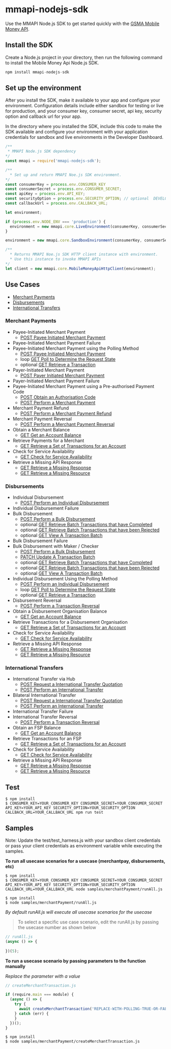 # mmapi-nodejs-sdk

Use the MMAPI Node.js SDK to get started quickly with the [GSMA Mobile Money API](https://developer.mobilemoneyapi.io/1.2).

## Install the SDK
Create a Node.js project in your directory, then run the following command to install the Mobile Money Api Node.js SDK.

```javascript 
npm install mmapi-nodejs-sdk
```

## Set up the environment
After you install the SDK, make it available to your app and configure your environment. 
Configuration details include either sandbox for testing or live for production, and your consumer key, consumer secret, api key, security option  and callback url for your app.

In the directory where you installed the SDK,  include this code to make the SDK available and configure your environment with your application credentials for sandbox and live environments in the Developer Dashboard.

```javascript 
/**
 * MMAPI Node.js SDK dependency
*/
const mmapi = require('mmapi-nodejs-sdk');

/**
  * Set up and return MMAPI Noe.js SDK environment.
*/
const consumerKey = process.env.CONSUMER_KEY
const consumerSecret = process.env.CONSUMER_SECRET;
const apiKey = process.env.API_KEY;
const securityOption = process.env.SECURITY_OPTION; // optional  DEVELOPMENT_LEVEL, STANDARD_LEVEL, ENHANCED_LEVEL
const callbackUrl = process.env.CALLBACK_URL;

let environment;

if (process.env.NODE_ENV === 'production') {
  environment = new mmapi.core.LiveEnvironment(consumerKey, consumerSecret, apiKey, securityOption, callbackUrl);
}

environment = new mmapi.core.SandboxEnvironment(consumerKey, consumerSecret, apiKey, securityOption, callbackUrl);

/**
  * Returns MMAPI Noe.js SDK HTTP client instance with environment.
  * Use this instance to invoke MMAPI APIs
*/
let client = new mmapi.core.MobileMoneyApiHttpClient(environment);
```


## Use Cases

* [Merchant Payments](#merchant-payments) 
* [Disbursements](#disbursements)
* [International Transfers](#international-transfers)

### Merchant Payments
* Payee-Initiated Merchant Payment
    * [POST Payee Initiated Merchant Payment](https://github.com/gsmainclusivetechlab/mmapi-nodejs-sdk/blob/feature-disbursements/docs/merchantPayment/createMerchantTransaction.Readme.md)
* Payee-Initiated Merchant Payment Failure
* Payee-Initiated Merchant Payment using the Polling Method
   * [POST Payee Initiated Merchant Payment](https://github.com/gsmainclusivetechlab/mmapi-nodejs-sdk/blob/feature-disbursements/docs/merchantPayment/createMerchantTransaction.Readme.md)
   * loop [GET Poll to Determine the Request State](https://github.com/gsmainclusivetechlab/mmapi-nodejs-sdk/blob/feature-disbursements/docs/common/viewRequestState.Readme.md)
   * optional [GET Retrieve a Transaction](https://github.com/gsmainclusivetechlab/mmapi-nodejs-sdk/blob/feature-disbursements/docs/common/viewTransaction.Readme.md)
* Payer-Initiated Merchant Payment
   * [POST Payer Initiated Merchant Payment](https://github.com/gsmainclusivetechlab/mmapi-nodejs-sdk/blob/feature-disbursements/docs/merchantPayment/createMerchantTransaction.Readme.md)
* Payer-Initiated Merchant Payment Failure
* Payee-Initiated Merchant Payment using a Pre-authorised Payment Code
   * [POST Obtain an Authorisation Code](https://github.com/gsmainclusivetechlab/mmapi-nodejs-sdk/blob/feature-disbursements/docs/merchantPayment/createAuthorisationCode.Readme.md)
   * [POST Perform a Merchant Payment](https://github.com/gsmainclusivetechlab/mmapi-nodejs-sdk/blob/feature-disbursements/docs/merchantPayment/createMerchantTransaction.Readme.md)
* Merchant Payment Refund
   * [POST Perform a Merchant Payment Refund](https://github.com/gsmainclusivetechlab/mmapi-nodejs-sdk/blob/feature-disbursements/docs/merchantPayment/createRefundTransaction.Readme.md)
* Merchant Payment Reversal
   * [POST Perform a Merchant Payment Reversal](https://github.com/gsmainclusivetechlab/mmapi-nodejs-sdk/blob/feature-disbursements/docs/common/createReversal.Readme.md)
* Obtain a Merchant Balance
   * [GET Get an Account Balance](https://github.com/gsmainclusivetechlab/mmapi-nodejs-sdk/blob/feature-disbursements/docs/common/viewAccountBalance.Readme.md)
* Retrieve Payments for a Merchant
   * [GET Retrieve a Set of Transactions for an Account](https://github.com/gsmainclusivetechlab/mmapi-nodejs-sdk/blob/feature-disbursements/docs/common/viewAccountTransactions.Readme.md)
* Check for Service Availability
   * [GET Check for Service Availability](https://github.com/gsmainclusivetechlab/mmapi-nodejs-sdk/blob/feature-disbursements/docs/common/viewServiceAvailability.Readme.md)
* Retrieve a Missing API Response
   * [GET Retrieve a Missing Response](https://github.com/gsmainclusivetechlab/mmapi-nodejs-sdk/blob/feature-disbursements/docs/common/viewResponse.Readme.md)
   * [GET Retrieve a Missing Resource](https://github.com/gsmainclusivetechlab/mmapi-nodejs-sdk/blob/feature-disbursements/docs/common/viewResource.Readme.md)

### Disbursements

* Individual Disbursement
    * [POST Perform an Individual Disbursement](https://github.com/gsmainclusivetechlab/mmapi-nodejs-sdk/blob/feature-disbursements/docs/disbursement/createDisbursementTransaction.Readme.md)
* Individual Disbursement Failure
* Bulk Disbursement
    * [POST Perform a Bulk Disbursement](https://github.com/gsmainclusivetechlab/mmapi-nodejs-sdk/blob/feature-disbursements/docs/disbursement/createATransactionBatch.Readme.md)
    * optional [GET Retrieve Batch Transactions that have Completed](https://github.com/gsmainclusivetechlab/mmapi-nodejs-sdk/blob/feature-disbursements/docs/disbursement/viewBatchCompletions.Readme.md)
    * optional [GET Retrieve Batch Transactions that have been Rejected](https://github.com/gsmainclusivetechlab/mmapi-nodejs-sdk/blob/feature-disbursements/docs/disbursement/viewBatchRejections.Readme.md)
    * optional [GET View A Transaction Batch](https://github.com/gsmainclusivetechlab/mmapi-nodejs-sdk/blob/feature-disbursements/docs/disbursement/viewTransactionBatch.Readme.md)
* Bulk Disbursement Failure
* Bulk Disbursement with Maker / Checker
    * [POST Perform a Bulk Disbursement](https://github.com/gsmainclusivetechlab/mmapi-nodejs-sdk/blob/feature-disbursements/docs/disbursement/createATransactionBatch.Readme.md)
    * [PATCH Update A Transaction Batch](https://github.com/gsmainclusivetechlab/mmapi-nodejs-sdk/blob/feature-disbursements/docs/disbursement/updateATransactionBatch.Readme.md)
    * optional [GET Retrieve Batch Transactions that have Completed](https://github.com/gsmainclusivetechlab/mmapi-nodejs-sdk/blob/feature-disbursements/docs/disbursement/viewBatchCompletions.Readme.md)
    * optional [GET Retrieve Batch Transactions that have been Rejected](https://github.com/gsmainclusivetechlab/mmapi-nodejs-sdk/blob/feature-disbursements/docs/disbursement/viewBatchRejections.Readme.md)
    * optional [GET View A Transaction Batch](https://github.com/gsmainclusivetechlab/mmapi-nodejs-sdk/blob/feature-disbursements/docs/disbursement/viewTransactionBatch.Readme.md)
* Individual Disbursement Using the Polling Method
    * [POST Perform an Individual Disbursement](https://github.com/gsmainclusivetechlab/mmapi-nodejs-sdk/blob/feature-disbursements/docs/disbursement/createDisbursementTransaction.Readme.md)
    * loop [GET Poll to Determine the Request State](https://github.com/gsmainclusivetechlab/mmapi-nodejs-sdk/blob/feature-disbursements/docs/common/viewRequestState.Readme.md)
    * optional [GET Retrieve a Transaction](https://github.com/gsmainclusivetechlab/mmapi-nodejs-sdk/blob/feature-disbursements/docs/common/viewTransaction.Readme.md)
* Disbursement Reversal
    * [POST Perform a Transaction Reversal](https://github.com/gsmainclusivetechlab/mmapi-nodejs-sdk/blob/feature-disbursements/docs/common/createReversal.Readme.md)
* Obtain a Disbursement Organisation Balance
    * [GET Get an Account Balance](https://github.com/gsmainclusivetechlab/mmapi-nodejs-sdk/blob/feature-disbursements/docs/common/viewAccountBalance.Readme.md)
* Retrieve Transactions for a Disbursement Organisation
    * [GET Retrieve a Set of Transactions for an Account](https://github.com/gsmainclusivetechlab/mmapi-nodejs-sdk/blob/feature-disbursements/docs/common/viewAccountTransactions.Readme.md)
* Check for Service Availability
   * [GET Check for Service Availability](https://github.com/gsmainclusivetechlab/mmapi-nodejs-sdk/blob/feature-disbursements/docs/common/viewServiceAvailability.Readme.md)
* Retrieve a Missing API Response
   * [GET Retrieve a Missing Response](https://github.com/gsmainclusivetechlab/mmapi-nodejs-sdk/blob/feature-disbursements/docs/common/viewResponse.Readme.md)
   * [GET Retrieve a Missing Resource](https://github.com/gsmainclusivetechlab/mmapi-nodejs-sdk/blob/feature-disbursements/docs/common/viewResource.Readme.md)

### International Transfers

* International Transfer via Hub
    * [POST Request a International Transfer Quotation](https://github.com/gsmainclusivetechlab/mmapi-nodejs-sdk/blob/feature-international-transfers/docs/internationalTransfer/createANewQuotation.Readme.md)
    * [POST Perform an International Transfer](https://github.com/gsmainclusivetechlab/mmapi-nodejs-sdk/blob/feature-international-transfers/docs/internationalTransfer/createAIntTransferTransaction.Readme.md)
* Bilateral International Transfer
    * [POST Request a International Transfer Quotation](https://github.com/gsmainclusivetechlab/mmapi-nodejs-sdk/blob/feature-international-transfers/docs/internationalTransfer/createANewQuotation.Readme.md)
    * [POST Perform an International Transfer](https://github.com/gsmainclusivetechlab/mmapi-nodejs-sdk/blob/feature-international-transfers/docs/internationalTransfer/createAIntTransferTransaction.Readme.md)
* International Transfer Failure
* International Transfer Reversal
    * [POST Perform a Transaction Reversal](https://github.com/gsmainclusivetechlab/mmapi-nodejs-sdk/blob/feature-disbursements/docs/common/createReversal.Readme.md)
* Obtain an FSP Balance
    * [GET Get an Account Balance](https://github.com/gsmainclusivetechlab/mmapi-nodejs-sdk/blob/feature-disbursements/docs/common/viewAccountBalance.Readme.md)
* Retrieve Transactions for an FSP
    * [GET Retrieve a Set of Transactions for an Account](https://github.com/gsmainclusivetechlab/mmapi-nodejs-sdk/blob/feature-disbursements/docs/common/viewAccountTransactions.Readme.md)
* Check for Service Availability
   * [GET Check for Service Availability](https://github.com/gsmainclusivetechlab/mmapi-nodejs-sdk/blob/feature-disbursements/docs/common/viewServiceAvailability.Readme.md)
* Retrieve a Missing API Response
   * [GET Retrieve a Missing Response](https://github.com/gsmainclusivetechlab/mmapi-nodejs-sdk/blob/feature-disbursements/docs/common/viewResponse.Readme.md)
   * [GET Retrieve a Missing Resource](https://github.com/gsmainclusivetechlab/mmapi-nodejs-sdk/blob/feature-disbursements/docs/common/viewResource.Readme.md)

## Test
```
$ npm install
$ CONSUMER_KEY=YOUR_CONSUMER_KEY CONSUMER_SECRET=YOUR_CONSUMER_SECRET API_KEY=YOUR_API_KEY SECURITY_OPTION=YOUR_SECURITY_OPTION CALLBACK_URL=YOUR_CALLBACK_URL npm run test

```
## Samples
Note: Update the test/test_harness.js with your sandbox client credentials or pass your client credentials as environment variable while executing the samples. 

**To run all usecase scenarios for a usecase (merchantpay, disbursements, etc)**

 ```
$ npm install
$ CONSUMER_KEY=YOUR_CONSUMER_KEY CONSUMER_SECRET=YOUR_CONSUMER_SECRET API_KEY=YOUR_API_KEY SECURITY_OPTION=YOUR_SECURITY_OPTION CALLBACK_URL=YOUR_CALLBACK_URL node samples/merchantPayment/runAll.js
```
```
$ npm install
$ node samples/merchantPayment/runAll.js
```
*By default runAll.js will execute all usecase scenarios for the usecase*

> To select a specific use case scenario, edit the runAll.js by passing the usecase number as shown below

```javascript
// runAll.js
(async () => {
 
})(5);
```

**To run a usecase scenario by passing parameters to the function manually**

*Replace the parameter with a value*

```javascript
// createMerchantTransaction.js

if (require.main === module) {
  (async () => {
    try {
      await createMerchantTransaction('REPLACE-WITH-POLLING-TRUE-OR-FALSE', true);
    } catch (err) {
    }
  })();
}
```

```
$ npm install
$ node samples/merchantPayment/createMerchantTransaction.js
```